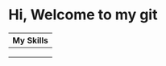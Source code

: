# Hi, Welcome to my git

| My Skills     |
|---------------|
|               |
|               |
|               |
